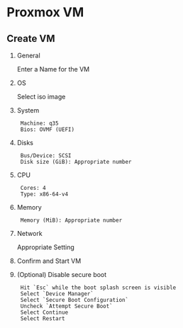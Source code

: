 # Proxmox VM

## Create VM

1. General

    Enter a Name for the VM

1. OS

    Select iso image

1. System

        Machine: q35
        Bios: OVMF (UEFI)

1. Disks

        Bus/Device: SCSI
        Disk size (GiB): Appropriate number
1. CPU

        Cores: 4
        Type: x86-64-v4

1. Memory

        Memory (MiB): Appropriate number

1. Network

    Appropriate Setting

1. Confirm and Start VM
1. (Optional) Disable secure boot

        Hit `Esc` while the boot splash screen is visible
        Select `Device Manager`
        Select `Secure Boot Configuration`
        Uncheck `Attempt Secure Boot`
        Select Continue
        Select Restart